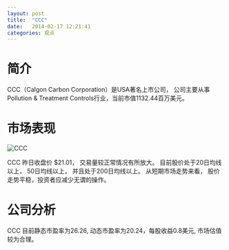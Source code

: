 ```yaml
---
layout: post
title:  "CCC"
date:   2014-02-17 12:21:41
categories: 观点
---
```


# 简介
CCC（Calgon Carbon Corporation）是USA著名上市公司，
公司主要从事Pollution & Treatment Controls行业，当前市值1132.44百万美元。

# 市场表现

![CCC](http://finviz.com/chart.ashx?t=CCC&ty=c&ta=1&p=d&s=l)

CCC 昨日收盘价 $21.01，
交易量较正常情况有所放大。
目前股价处于20日均线以上，
50日均线以上，
并且处于200日均线以上。
从短期市场走势来看，
股价走势平稳，投资者应减少无谓的操作。

# 公司分析
CCC 目前静态市盈率为26.26, 动态市盈率为20.24，每股收益0.8美元,
市场估值较为合理。
